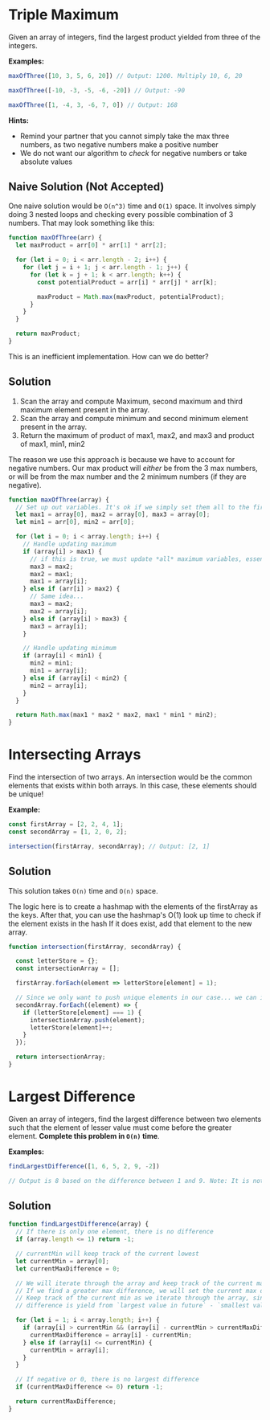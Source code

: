 # Triple Maximum

Given an array of integers, find the largest product yielded from three of the integers.

**Examples:**

```js
maxOfThree([10, 3, 5, 6, 20]) // Output: 1200. Multiply 10, 6, 20

maxOfThree([-10, -3, -5, -6, -20]) // Output: -90

maxOfThree([1, -4, 3, -6, 7, 0]) // Output: 168
```

**Hints:**
* Remind your partner that you cannot simply take the max three numbers, as two negative numbers make a positive number
* We do not want our algorithm to _check_ for negative numbers or take absolute values

## Naive Solution (Not Accepted)

One naive solution would be `O(n^3)` time and `O(1)` space. It involves simply doing 3 nested loops and checking every possible combination of 3 numbers. That may look something like this:

```js
function maxOfThree(arr) {
  let maxProduct = arr[0] * arr[1] * arr[2];

  for (let i = 0; i < arr.length - 2; i++) {
    for (let j = i + 1; j < arr.length - 1; j++) {
      for (let k = j + 1; k < arr.length; k++) {
        const potentialProduct = arr[i] * arr[j] * arr[k];

        maxProduct = Math.max(maxProduct, potentialProduct);
      }
    }
  }

  return maxProduct;
}
```

This is an inefficient implementation. How can we do better?

## Solution

1. Scan the array and compute Maximum, second maximum and third maximum element present in the array.
2. Scan the array and compute minimum and second minimum element present in the array.
3. Return the maximum of product of max1, max2, and max3 and product of max1, min1, min2

The reason we use this approach is because we have to account for negative numbers. Our max product will _either_ be from the 3 max numbers, or will be from the max number and the 2 minimum numbers (if they are negative).

```js
function maxOfThree(array) {
  // Set up out variables. It's ok if we simply set them all to the first element of the array.
  let max1 = array[0], max2 = array[0], max3 = array[0];
  let min1 = arr[0], min2 = arr[0];

  for (let i = 0; i < array.length; i++) {
    // Handle updating maximum
    if (array[i] > max1) {
      // if this is true, we must update *all* maximum variables, essentially shifting them all down 1.
      max3 = max2;
      max2 = max1;
      max1 = array[i];
    } else if (arr[i] > max2) {
      // Same idea...
      max3 = max2;
      max2 = array[i];
    } else if (array[i] > max3) {
      max3 = array[i];
    }

    // Handle updating minimum
    if (array[i] < min1) {
      min2 = min1;
      min1 = array[i];
    } else if (array[i] < min2) {
      min2 = array[i];
    }
  }

  return Math.max(max1 * max2 * max2, max1 * min1 * min2);
}
```

# Intersecting Arrays

Find the intersection of two arrays. An intersection would be the common elements that exists within both arrays. In this case, these elements should be unique!

**Example:**

```js
const firstArray = [2, 2, 4, 1];
const secondArray = [1, 2, 0, 2];

intersection(firstArray, secondArray); // Output: [2, 1]
```

## Solution

This solution takes `O(n)` time and `O(n)` space.

The logic here is to create a hashmap with the elements of the firstArray as the keys.
After that, you can use the hashmap's O(1) look up time to check if the element exists in the hash
If it does exist, add that element to the new array.

```js
function intersection(firstArray, secondArray) {

  const letterStore = {};
  const intersectionArray = [];

  firstArray.forEach(element => letterStore[element] = 1);

  // Since we only want to push unique elements in our case... we can implement a counter to keep track of what we already added
  secondArray.forEach((element) => {
    if (letterStore[element] === 1) {
      intersectionArray.push(element);
      letterStore[element]++;
    }
  });

  return intersectionArray;
}
```

# Largest Difference

Given an array of integers, find the largest difference between two elements such that the element of lesser value must come before the greater element. **Complete this problem in `O(n)` time**.

**Examples:**

```js
findLargestDifference([1, 6, 5, 2, 9, -2])

// Output is 8 based on the difference between 1 and 9. Note: It is not 11 from 9 and -2 because 9 comes before -2.
```

## Solution

```js
function findLargestDifference(array) {
  // If there is only one element, there is no difference
  if (array.length <= 1) return -1;

  // currentMin will keep track of the current lowest
  let currentMin = array[0];
  let currentMaxDifference = 0;

  // We will iterate through the array and keep track of the current max difference
  // If we find a greater max difference, we will set the current max difference to that variable
  // Keep track of the current min as we iterate through the array, since we know the greatest
  // difference is yield from `largest value in future` - `smallest value before it`

  for (let i = 1; i < array.length; i++) {
    if (array[i] > currentMin && (array[i] - currentMin > currentMaxDifference)) {
      currentMaxDifference = array[i] - currentMin;
    } else if (array[i] <= currentMin) {
      currentMin = array[i];
    }
  }

  // If negative or 0, there is no largest difference
  if (currentMaxDifference <= 0) return -1;

  return currentMaxDifference;
}
```
